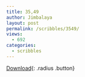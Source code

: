 ```yaml
---
title: 35,49
author: Jimbalaya
layout: post
permalink: /scribbles/3549/
views:
  - 692
categories:
  - scribbles
---
```


<p><audio src='/audio/scribbles/Jimbalaya-Scribbles-35_49.mp3' preload='auto' /></p>

[Download](/audio/scribbles/Jimbalaya-Scribbles-35_49.mp3){: .radius .button}
